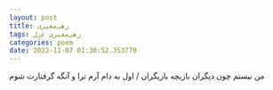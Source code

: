 ```yaml
---
layout: post
title: رهی‌معیری
tags: رهی‌معیری غزل
categories: poem
date: 2022-11-07 01:30:52.353779
---
```


من نیستم چون دیگران بازیچه بازیگران / اول به دام آرم ترا و آنگه گرفتارت شوم